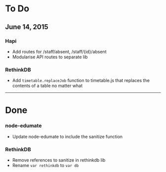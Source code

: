 # To Do

## June 14, 2015

### Hapi

 - Add routes for /staff/absent, /staff/{id}/absent
 - Modularise API routes to separate lib

### RethinkDB

 - Add `timetable.replaceJob` function to timetable.js that replaces the contents of a table no matter what

---

# Done

### node-edumate

 - Update node-edumate to include the sanitize function

### RethinkDB

 - Remove references to sanitize in rethinkdb lib
 - Rename `var rethinkdb` to `var db`